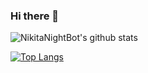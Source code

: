 ### Hi there 👋

![NikitaNightBot's github stats](https://github-readme-stats.vercel.app/api?username=NikitaNightBot&show_icons=true&theme=tokyonight)

[![Top Langs](https://github-readme-stats.vercel.app/api/top-langs/?username=NikitaNightBot&langs_count=4)](https://github.com/anuraghazra/github-readme-stats)
